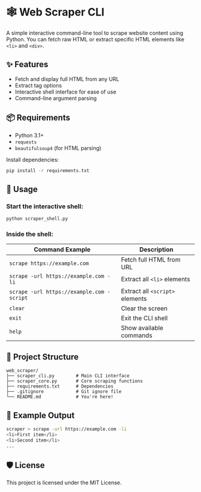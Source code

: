 # 🕸️ Web Scraper CLI

A simple interactive command-line tool to scrape website content using Python. You can fetch raw HTML or extract specific HTML elements like `<li>` and `<div>`.

## ✨ Features

- Fetch and display full HTML from any URL
- Extract tag options
- Interactive shell interface for ease of use
- Command-line argument parsing

## 📦 Requirements

- Python 3.1+
- `requests`
- `beautifulsoup4` (for HTML parsing)

Install dependencies:

```bash
pip install -r requirements.txt
```

## 🚀 Usage

### Start the interactive shell:

```bash
python scraper_shell.py
```

### Inside the shell:

| Command Example                           | Description                     |
| ----------------------------------------- | ------------------------------- |
| `scrape https://example.com`              | Fetch full HTML from URL        |
| `scrape -url https://example.com -li`     | Extract all `<li>` elements     |
| `scrape -url https://example.com -script` | Extract all `<script>` elements |
| `clear`                                   | Clear the screen                |
| `exit`                                    | Exit the CLI shell              |
| `help`                                    | Show available commands         |

## 📁 Project Structure

```
web_scraper/
├── scraper_cli.py        # Main CLI interface
├── scraper_core.py       # Core scraping functions
├── requirements.txt      # Dependencies
├── .gitignore            # Git ignore file
└── README.md             # You're here!
```

## 🔧 Example Output

```bash
scraper > scrape -url https://example.com -li
<li>First item</li>
<li>Second item</li>
...
```

## 🛡️ License

This project is licensed under the MIT License.
